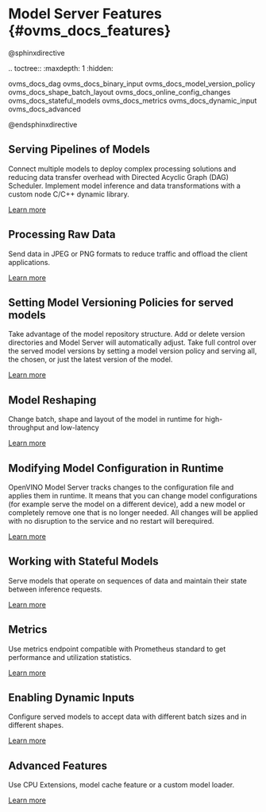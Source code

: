 # Model Server Features {#ovms_docs_features}

@sphinxdirective

.. toctree::
   :maxdepth: 1
   :hidden:

   ovms_docs_dag
   ovms_docs_binary_input
   ovms_docs_model_version_policy
   ovms_docs_shape_batch_layout
   ovms_docs_online_config_changes
   ovms_docs_stateful_models
   ovms_docs_metrics
   ovms_docs_dynamic_input
   ovms_docs_advanced

@endsphinxdirective

## Serving Pipelines of Models
Connect multiple models to deploy complex processing solutions and reducing data transfer overhead with Directed Acyclic Graph (DAG) Scheduler. 
Implement model inference and data transformations with a custom node C/C++ dynamic library.

[Learn more](dag_scheduler.md)

## Processing Raw Data
Send data in JPEG or PNG formats to reduce traffic and offload the client applications.

[Learn more](binary_input.md)

## Setting Model Versioning Policies for served models
Take advantage of the model repository structure. Add or delete version directories and Model Server will automatically adjust. 
Take full control over the served model versions by setting a model version policy and serving all, the chosen, or just the latest version of the model.

[Learn more](model_version_policy.md)

## Model Reshaping
Change batch, shape and layout of the model in runtime for high-throughput and low-latency

[Learn more](shape_batch_size_and_layout.md)

## Modifying Model Configuration in Runtime
OpenVINO Model Server tracks changes to the configuration file and applies them in runtime. It means that you can change model configurations 
(for example serve the model on a different device), add a new model or completely remove one that is no longer needed. All changes will be applied with no 
disruption to the service and no restart will berequired.

[Learn more](online_config_changes.md)

## Working with Stateful Models
Serve models that operate on sequences of data and maintain their state between inference requests.

[Learn more](stateful_models.md)

## Metrics
Use metrics endpoint compatible with Prometheus standard to get performance and utilization statistics.

[Learn more](metrics.md)

## Enabling Dynamic Inputs
Configure served models to accept data with different batch sizes and in different shapes.

[Learn more](dynamic_input.md)

## Advanced Features
Use CPU Extensions, model cache feature or a custom model loader.

[Learn more](advanced_topics.md)
